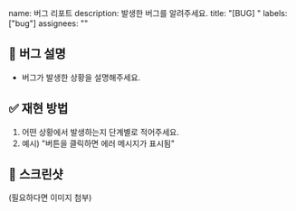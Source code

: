 name: 버그 리포트
description: 발생한 버그를 알려주세요.
title: "[BUG] "
labels: ["bug"]
assignees: ""

## 🐛 버그 설명
- 버그가 발생한 상황을 설명해주세요.

## ✅ 재현 방법
1. 어떤 상황에서 발생하는지 단계별로 적어주세요.
2. 예시) "버튼을 클릭하면 에러 메시지가 표시됨"

## 📸 스크린샷
(필요하다면 이미지 첨부)
